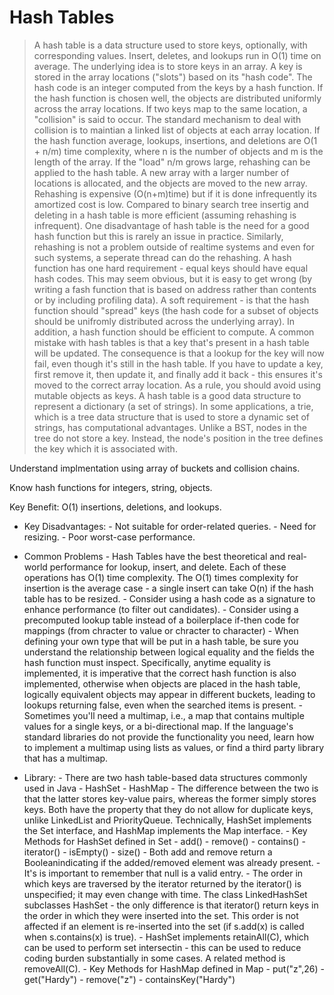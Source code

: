 # Hash Tables #

> A hash table is a data structure used to store keys, optionally, with corresponding values. Insert, deletes, and lookups run in O(1) time on average.
 The underlying idea is to store keys in an array. A key is stored in the array locations ("slots") based on its "hash code". The hash code is an integer 
 computed from the keys by a hash function. If the hash function is chosen well, the objects are distributed uniformly across the array locations. If two
 keys map to the same location, a "collision" is said to occur. The standard mechanism to deal with collision is to maintian a linked list of objects at each 
 array location. If the hash function average, lookups, insertions, and deletions are O(1 + n/m) time complexity, where n is the number of objects and 
 m is the length of the array. If the "load" n/m grows large, rehashing can be applied to the hash table. A new array with a larger number of locations is
 allocated, and the objects are moved to the new array. Rehashing is expensive (O(n+m)time) but if it is done infrequently its amortized cost is low. Compared to
 binary search tree insertig and deleting in a hash table is more efficient (assuming rehashing is infrequent). One disadvantage of hash table is the need for a 
 good hash function but this is rarely an issue in practice. Similarly, rehashing is not a problem outside of realtime systems and even for such systems, a 
 seperate thread can do the rehashing. A hash function has one hard requirement - equal keys should have equal hash codes. This may seem obvious, but it is easy
 to get wrong (by writing a fash function that is based on address rather than contents or by including profiling data). A soft requirement -  is that the hash 
 function should "spread" keys (the hash code for a subset of objects should be unifromly distributed across the underlying array). In addition, a hash function should 
 be efficient to compute. A common mistake with hash tables is that a key that's present in a hash table will be updated. The consequence is that a lookup for the key will
 now fail, even though it's still in the hash table. If you have to update a key, first remove it, then update it, and finally add it back - this ensures it's moved to 
 the correct array location. As a rule, you should avoid using mutable objects as keys. A hash table is a good data structure to represent a dictionary (a set of strings).
 In some applications, a trie, which is a tree data structure that is used to store a dynamic set of strings, has computational advantages. Unlike a BST, nodes in the tree
 do not store a key. Instead, the node's position in the tree defines the key which it is associated with.

Understand implmentation using array of buckets and collision chains. 

Know hash functions for integers, string, objects. 

Key Benefit: O(1) insertions, deletions, and lookups. 

- Key Disadvantages: 
         - Not suitable for order-related queries. 
         - Need for resizing. 
         - Poor worst-case performance. 
 
- Common Problems
         - Hash Tables have the best theoretical and real-world performance for lookup, insert, and delete. Each of these operations has O(1) time complexity. The O(1) times complexity
           for insertion is the average case - a single insert can take O(n) if the hash table has to be resized.
         - Consider using a hash code as a signature to enhance performance (to filter out candidates).
         - Consider using a precomputed lookup table instead of a boilerplace if-then code for mappings (from chracter to value or chracter to character)
         - When defining your own type that will be put in a hash table, be sure you understand the relationship between logical equality and the fields the hash function must inspect.
           Specifically, anytime equality is implemented, it is imperative that the correct hash function is also implemented, otherwise when objects are placed in the hash table, logically
           equivalent objects may appear in different buckets, leading to lookups returning false, even when the searched items is present.
         - Sometimes you'll need a multimap, i.e., a map that contains multiple values for a single keys, or a bi-directional map. If the language's standard libraries do not provide the functionality
           you need, learn how to implement a multimap using lists as values, or find a third party library that has a multimap.

- Library:
         - There are two hash table-based data structures commonly used in Java 
                  - HashSet
                  - HashMap
         - The difference between the two is that the latter stores key-value pairs, whereas the former simply stores keys. Both have the property that they do not 
           allow for duplicate keys, unlike LinkedList and PriorityQueue. Technically, HashSet implements the Set interface, and HashMap implements the Map interface.
         - Key Methods for HashSet defined in Set
                  -  add()
                  -  remove()
                  -  contains()
                  -  iterator()
                  -  isEmpty()
                  -  size()
                  -  Both add and remove return a Booleanindicating if the added/removed element was already present. 
                  -  It's is important to remember that null is a valid entry.
                           - The order in which keys are traversed by the iterator returned by the iterator() is unspecified; it may even change with time. 
                             The class LinkedHashSet subclasses HashSet - the only difference is that iterator() return keys in the order in which they were
                             inserted into the set. This order is not affected if an element is re-inserted into the set (if s.add(x) is called when s.contains(x) is true).
                           - HashSet implements retainAll(C), which can be used to perform set intersectin - this can be used to reduce coding burden substantially in some cases.
                             A related method is removeAll(C).
         - Key Methods for HashMap defined in Map
                  -  put("z",26)
                  -  get("Hardy")
                  -  remove("z")
                  -  containsKey("Hardy")
         
